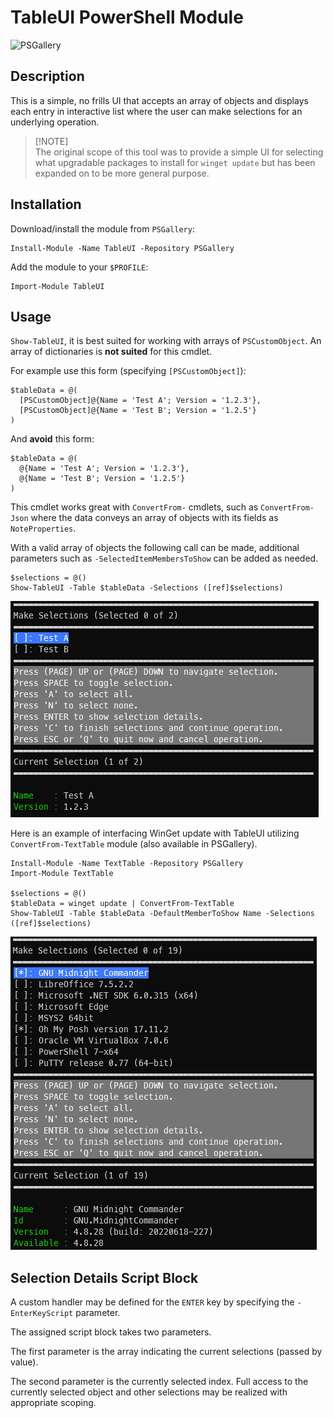 # TableUI PowerShell Module

![PSGallery](https://img.shields.io/powershellgallery/p/TableUI)

## Description

This is a simple, no frills UI that accepts an array of objects and displays
each entry in interactive list where the user can make selections for an
underlying operation.

> [!NOTE]\
> The original scope of this tool was to provide a simple UI for selecting what
 upgradable packages to install for `winget update` but has been expanded on
 to be more general purpose.

## Installation

Download/install the module from `PSGallery`:

```pwsh
Install-Module -Name TableUI -Repository PSGallery
```

Add the module to your `$PROFILE`:

```pwsh
Import-Module TableUI
```

## Usage

`Show-TableUI`, it is best suited for working with arrays of `PSCustomObject`.
An array of dictionaries is __not suited__ for this cmdlet.

For example use this form (specifying `[PSCustomObject]`):

```pwsh
$tableData = @(
  [PSCustomObject]@{Name = 'Test A'; Version = '1.2.3'},
  [PSCustomObject]@{Name = 'Test B'; Version = '1.2.5'}
)
```

And __avoid__ this form:

```pwsh
$tableData = @(
  @{Name = 'Test A'; Version = '1.2.3'},
  @{Name = 'Test B'; Version = '1.2.5'}
)
```

This cmdlet works great with `ConvertFrom-` cmdlets, such as `ConvertFrom-Json`
where the data conveys an array of objects with its fields as `NoteProperties`.

With a valid array of objects the following call can be made, additional parameters such as
`-SelectedItemMembersToShow` can be added as needed.

```pwsh
$selections = @()
Show-TableUI -Table $tableData -Selections ([ref]$selections)
```

![Test Example](img/test-ui.png)

Here is an example of interfacing WinGet update with TableUI utilizing
`ConvertFrom-TextTable` module (also available in PSGallery).

```pwsh
Install-Module -Name TextTable -Repository PSGallery
Import-Module TextTable

$selections = @()
$tableData = winget update | ConvertFrom-TextTable
Show-TableUI -Table $tableData -DefaultMemberToShow Name -Selections ([ref]$selections)
```

![WinGet Example](img/winget-update-ui.png)

## Selection Details Script Block

A custom handler may be defined for the `ENTER` key by specifying the `-EnterKeyScript` parameter.

The assigned script block takes two parameters.

The first parameter is the array indicating the current selections (passed by value).

The second parameter is the currently selected index. Full access to the currently selected object
and other selections may be realized with appropriate scoping.

